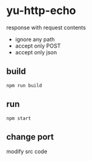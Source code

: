 # yu-http-echo
response with request contents

- ignore any path
- accept only POST
- accept only json

## build
```
npm run build
```

## run
```
npm start
```

## change port
modify src code
